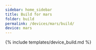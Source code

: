 ```yaml
---
sidebar: home_sidebar
title: Build for mars
folder: build
permalink: /devices/mars/build/
device: mars
---
```

{% include templates/device_build.md %}
